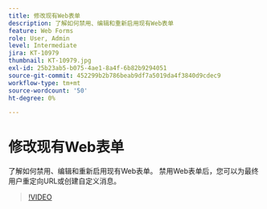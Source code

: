 ```yaml
---
title: 修改现有Web表单
description: 了解如何禁用、编辑和重新启用现有Web表单
feature: Web Forms
role: User, Admin
level: Intermediate
jira: KT-10979
thumbnail: KT-10979.jpg
exl-id: 25b23ab5-b075-4ae1-8a4f-6b82b9294051
source-git-commit: 452299b2b786beab9df7a5019da4f3840d9cdec9
workflow-type: tm+mt
source-wordcount: '50'
ht-degree: 0%

---
```


# 修改现有Web表单

了解如何禁用、编辑和重新启用现有Web表单。 禁用Web表单后，您可以为最终用户重定向URL或创建自定义消息。

>[!VIDEO](https://video.tv.adobe.com/v/3412767?quality=12&learn=on&hidetitle=true&captions=chi_hans)
